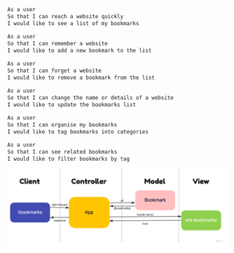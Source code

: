 ```
As a user
So that I can reach a website quickly
I would like to see a list of my bookmarks

```

```
As a user
So that I can remember a website
I would like to add a new bookmark to the list

```

```
As a user
So that I can forget a website
I would like to remove a bookmark from the list

```

```
As a user
So that I can change the name or details of a website
I would like to update the bookmarks list

```

```
As a user
So that I can organise my bookmarks
I would like to tag bookmarks into categories

```

```
As a user
So that I can see related bookmarks
I would like to filter bookmarks by tag

```

![Bookmark Manager domain model](./images/Bookmark_Manager_Flowchart.jpg)